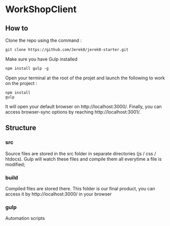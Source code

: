 # WorkShopClient 

## How to
Clone the repo using the command :

    git clone https://github.com/Jerek0/jerek0-starter.git
    
Make sure you have Gulp installed

    npm install gulp -g
    
Open your terminal at the root of the projet and launch the following to work on the project :

    npm install
    gulp
    
It will open your default browser on http://localhost:3000/. Finally, you can access browser-sync options by reaching http://localhost:3001/.
    
## Structure

### src
Source files are stored in the src folder in separate directories (js / css / htdocs). 
Gulp will watch these files and compile them all everytime a file is modified;

### build 
Compiled files are stored there. This folder is our final product, you can access it by http://localhost:3000/ in your browser

### gulp
Automation scripts
